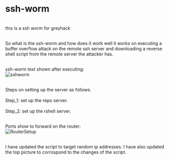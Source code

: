 # ssh-worm
<br>this is a ssh worm for greyhack</br>

<br>So what is the ssh-worm and how does it work well it works on executing a buffer overflow attack on the remote ssh server and downloading a reverse shell script from the remote server the attacker has.</br>

<br>ssh-worm text shown after executing:</br>
![sshworm](https://github.com/user-attachments/assets/bf7b65ac-6b59-40ba-8878-506b23117455)

<br>Steps on setting up the server as follows.</br>
<br>Step_1: set up the repo server.</br>
<br>Step_2: set up the rshell server.</br>

<br>Ports show to forward on the router:</br>
![RouterSetup](https://github.com/user-attachments/assets/197682c8-5333-430f-8c4c-d8edccd08990)

<br>I have updated the script to target random ip addresses. I have also updated the top picture to corrospond to the changes of the script.</br>
